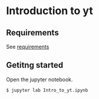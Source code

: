 # Introduction to yt

## Requirements
See [requirements](../README.md)

## Getitng started
Open the jupyter notebook.
```shell
$ jupyter lab Intro_to_yt.ipynb
```
